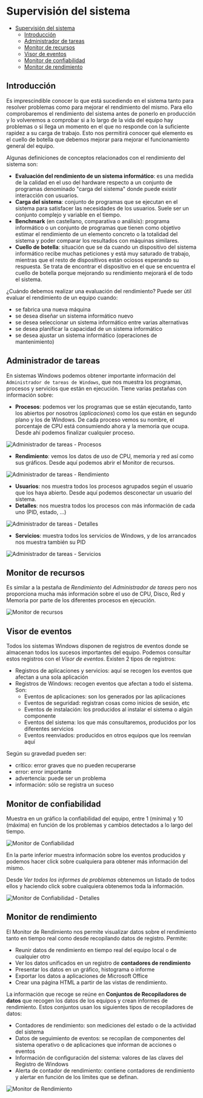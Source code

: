 # Supervisión del sistema
- [Supervisión del sistema](#supervisión-del-sistema)
  - [Introducción](#introducción)
  - [Administrador de tareas](#administrador-de-tareas)
  - [Monitor de recursos](#monitor-de-recursos)
  - [Visor de eventos](#visor-de-eventos)
  - [Monitor de confiabilidad](#monitor-de-confiabilidad)
  - [Monitor de rendimiento](#monitor-de-rendimiento)

## Introducción
Es imprescindible conocer lo que está sucediendo en el sistema tanto para resolver problemas como para mejorar el rendimiento del mismo. Para ello comprobaremos el rendimiento del sistema antes de ponerlo en producción y lo volveremos a comprobar si a lo largo de la vida del equipo hay problemas o si llega un momento en el que no responde con la suficiente rapidez a su carga de trabajo. Esto nos permitirá conocer qué elemento es el cuello de botella que debemos mejorar para mejorar el funcionamiento general del equipo.

Algunas definiciones de conceptos relacionados con el rendimiento del sistema son:
- **Evaluación del rendimiento de un sistema informático**: es una medida de la calidad en el uso del hardware respecto a un conjunto de programas denominado "carga del sistema" donde puede existir interacción con usuarios.
- **Carga del sistema**: conjunto de programas que se ejecutan en el sistema para satisfacer las necesidades de los usuarios. Suele ser un conjunto complejo y variable en el tiempo.
- **Benchmark** (en castellano, comparativa o análisis): programa informático o un conjunto de programas que tienen como objetivo estimar el rendimiento de un elemento concreto o la totalidad del sistema y ​​poder comparar los resultados con máquinas similares.
- **Cuello de botella**: situación que se da cuando un dispositivo del sistema informático recibe muchas peticiones y está muy saturado de trabajo, mientras que el resto de dispositivos están ociosos esperando su respuesta. Se trata de encontrar el dispositivo en el que se encuentra el cuello de botella porque mejorando su rendimiento mejorará el de todo el sistema.

¿Cuándo debemos realizar una evaluación del rendimiento? Puede ser útil evaluar el rendimiento de un equipo cuando:
- se fabrica una nueva máquina
- se desea diseñar un sistema informático nuevo
- se desea seleccionar un sistema informático entre varias alternativas
- se desea planificar la capacidad de un sistema informático
- se desea ajustar un sistema informático (operaciones de mantenimiento)

## Administrador de tareas
En sistemas Windows podemos obtener importante información del `Administrador de tareas de Windows`, que nos muestra los programas, procesos y servicios que están en ejecución. Tiene varias pestañas con información sobre:
- **Procesos**: podemos ver los programas que se están ejecutando, tanto los abiertos por nosotros (_aplicaciones_) como los que están en segundo plano y los de Windows. De cada proceso vemos su nombre, el porcentaje de CPU está consumiendo ahora y la memoria que ocupa. Desde ahí podemos finalizar cualquier proceso.

![Administrador de tareas - Procesos](media/TaskManager-Procesos.png)

- **Rendimiento**: vemos los datos de uso de CPU, memoria y red así como sus gráficos. Desde aquí podemos abrir el Monitor de recursos.

![Administrador de tareas - Rendimiento](media/TaskManager-Rto.png)

- **Usuarios**: nos muestra todos los procesos agrupados según el usuario que los haya abierto. Desde aquí podemos desconectar un usuario del sistema.
- **Detalles**: nos muestra todos los procesos con más información de cada uno (PID, estado, ...)

![Administrador de tareas - Detalles](media/TaskManager-Detalles.png)

- **Servicios**: muestra todos los servicios de Windows, y de los arrancados nos muestra también su PID

![Administrador de tareas - Servicios](media/TaskManager-Servicios.png)

## Monitor de recursos
Es similar a la pestaña de _Rendimiento_ del _Administrador de tareas_ pero nos proporciona mucha más información sobre el uso de CPU, Disco, Red y Memoria por parte de los diferentes procesos en ejecución.

![Monitor de recursos](media/MonitorRecursos.png)

## Visor de eventos
Todos los sistemas Windows disponen de registros de eventos donde se almacenan todos los sucesos importantes del equipo. Podemos consultar estos registros con el _Visor de eventos_. Existen 2 tipos de registros:
- Registros de aplicaciones y servicios: aquí se recogen los eventos que afectan a una sola aplicación
- Registros de Windows: recogen eventos que afectan a todo el sistema. Son:
  - Eventos de aplicaciones: son los generados por las aplicaciones
  - Eventos de seguridad: registran cosas como inicios de sesión, etc
  - Eventos de instalación: los producidos al instalar el sistema o algún componente
  - Eventos del sistema: los que más consultaremos, producidos por los diferentes servicios
  - Eventos reenviados: producidos en otros equipos que los reenvían aquí

Según su gravedad pueden ser:
- crítico: error graves que no pueden recuperarse
- error: error importante
- advertencia: puede ser un problema
- información: sólo se registra un suceso

## Monitor de confiabilidad
Muestra en un gráfico la confiabilidad del equipo, entre 1 (mínima) y 10 (máxima) en función de los problemas y cambios detectados a lo largo del tiempo.

![Monitor de Confiabilidad](media/MonitorConfiabilidad.png)

En la parte inferior muestra información sobre los eventos producidos y podemos hacer click sobre cualquiera para obtener más información del mismo.

Desde _Ver todos los informes de problemas_ obtenemos un listado de todos ellos y haciendo click sobre cualquiera obtenemos toda la información.

![Monitor de Confiabilidad - Detalles](media/MonitorConfiabilidad-Detalles.png)


## Monitor de rendimiento
El Monitor de Rendimiento nos permite visualizar datos sobre el rendimiento tanto en tiempo real como desde recopilando datos de registro. Permite:
- Reunir datos de rendimiento en tiempo real del equipo local o de cualquier otro
- Ver los datos unificados en un registro de **contadores de rendimiento**
- Presentar los datos en un gráfico, histograma o informe
- Exportar los datos a aplicaciones de Microsoft Office
- Crear una página HTML a partir de las vistas de rendimiento.

La información que recoge se reúne en **Conjuntos de Recopiladores de datos** que recogen los datos de los equipos y crean informes de rendimiento. Estos conjuntos usan los siguientes tipos de recopiladores de datos:
- Contadores de rendimiento: son mediciones del estado o de la actividad del sistema
- Datos de seguimiento de eventos: se recopilan de componentes del sistema operativo o de aplicaciones que informan de acciones o eventos
- Información de configuración del sistema: valores de las claves del Registro de Windows
- Alerta de contador de rendimiento: contiene contadores de rendimiento y alertar en función de los límites que se definan.

![Monitor de Rendimiento](media/MonitorRendimiento.png)

